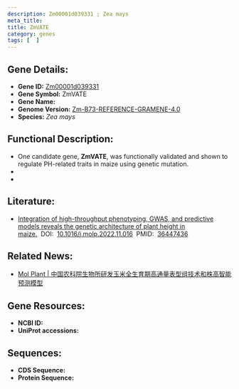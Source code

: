 ```yaml
---
description: Zm00001d039331 ; Zea mays
meta_title:
title: ZmVATE
category: genes
tags: [  ]
---
```


## Gene Details:
- **Gene ID:**	[Zm00001d039331](https://www.maizegdb.org/gene_center/gene/Zm00001d039331)
- **Gene Symbol:** ZmVATE
- **Gene Name:** 
- **Genome Version:** [Zm-B73-REFERENCE-GRAMENE-4.0](https://www.maizegdb.org/genome/assembly/Zm-B73-REFERENCE-GRAMENE-4.0)
- **Species:** *Zea mays*

## Functional Description:
   - One candidate gene, **ZmVATE**, was functionally validated and shown to regulate PH-related traits in maize using genetic mutation.
   - 
   - 

## Literature:
   - [Integration of high-throughput phenotyping, GWAS, and predictive models reveals the genetic architecture of plant height in maize.]( https://www.sciencedirect.com/science/article/pii/S167420522200435X?via%3Dihub)&nbsp;&nbsp;DOI:&nbsp;&nbsp;[10.1016/j.molp.2022.11.016](https://www.sciencedirect.com/science/article/pii/S167420522200435X?via%3Dihub)&nbsp;&nbsp;PMID:&nbsp;&nbsp;[36447436](https://pubmed.ncbi.nlm.nih.gov/36447436/)

## Related News:
   - [Mol Plant | 中国农科院生物所研发玉米全生育期高通量表型组技术和株高智能预测模型](https://mp.weixin.qq.com/s?__biz=MzIyOTY2NDYyNQ==&mid=2247559981&idx=5&sn=0d2bd4ad9a603b4c26d25838c65f0bf6&chksm=e8bc9933dfcb102578b9e8662f70bae0fd0ed7afb2e9f49daa855b06c1bfb3c6af7effb651f5&scene=27#wechat_redirect)

## Gene Resources:
- **NCBI ID:** [](https://www.ncbi.nlm.nih.gov/gene/?term=)
- **UniProt accessions:** [](https://www.uniprot.org/uniprotkb//entry)

## Sequences:
- **CDS Sequence:**
- **Protein Sequence:**
